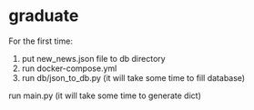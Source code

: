 # graduate

For the first time:
1. put new_news.json file to db directory
2. run docker-compose.yml
3. run db/json_to_db.py (it will take some time to fill database)


run main.py (it will take some time to generate dict)